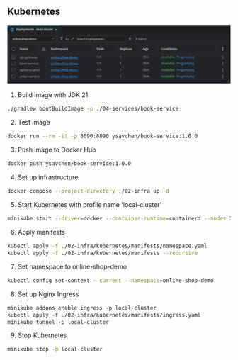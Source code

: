 ## Kubernetes

![lens](lens.png)

1. Build image with JDK 21
```bash
./gradlew bootBuildImage -p ./04-services/book-service
```

2. Test image
```bash
docker run --rm -it -p 8090:8090 ysavchen/book-service:1.0.0
```

3. Push image to Docker Hub
```bash
docker push ysavchen/book-service:1.0.0
```

4. Set up infrastructure
```bash
docker-compose --project-directory ./02-infra up -d
```

5. Start Kubernetes with profile name 'local-cluster'
```bash
minikube start --driver=docker --container-runtime=containerd --nodes 3 -p local-cluster
```

6. Apply manifests
```bash
kubectl apply -f ./02-infra/kubernetes/manifests/namespace.yaml
kubectl apply -f ./02-infra/kubernetes/manifests --recursive
```

7. Set namespace to online-shop-demo
```bash
kubectl config set-context --current --namespace=online-shop-demo
```

8. Set up Nginx Ingress
```
minikube addons enable ingress -p local-cluster
kubectl apply -f ./02-infra/kubernetes/manifests/ingress.yaml
minikube tunnel -p local-cluster
```

9. Stop Kubernetes
```bash
minikube stop -p local-cluster
```